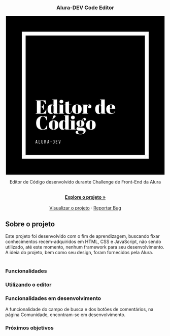 <div align="center">

  <h3 align="center">Alura-DEV Code Editor</h3>

  <img align="center" src="img/logo.png">

  <p align="center">Editor de Código desenvolvido durante Challenge de Front-End da Alura</p>
    <br>
    <a href="https://github.com/priscilasanches/alurachallenge_frontend"><strong>Explore o projeto »</strong></a>
    <br>
    <br>
    <a href="https://alurachallenge-frontend.vercel.app/">Visualizar o projeto</a>
    ·
    <a href="https://github.com/priscilasanches/alurachallenge_frontend/issues">Reportar Bug</a>

</div>

## Sobre o projeto

Este projeto foi desenvolvido com o fim de aprendizagem, buscando fixar conhecimentos recém-adquiridos em HTML, CSS e JavaScript, não sendo utilizado, até este momento, nenhum framework para seu desenvolvimento.
<br>A ideia do projeto, bem como seu design, foram fornecidos pela Alura.
<br>
<br>
### Funcionalidades

### Utilizando o editor

### Funcionalidades em desenvolvimento
A funcionalidade do campo de busca e dos botões de comentários, na página Comunidade, encontram-se em desenvolvimento.

### Próximos objetivos



